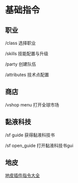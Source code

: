 # 基础指令

## 职业

/class 选择职业

/skills 技能配置与升级

/party 创建队伍

/attributes 技术点配置

## 商店

/vshop menu 打开全球市场

## 黏液科技

/sf guide 获得黏液科技书

/sf open_guide 打开黏液科技书gui

## 地皮

[地皮插件指令大全](/huskclaim/command.md)